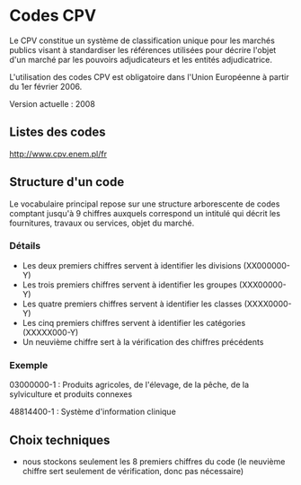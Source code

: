 # Codes CPV

Le CPV constitue un système de classification unique pour les marchés publics visant à standardiser les références utilisées pour décrire l'objet d'un marché par les pouvoirs adjudicateurs et les entités adjudicatrice.

L'utilisation des codes CPV est obligatoire dans l'Union Européenne à partir du 1er février 2006.

Version actuelle : 2008

## Listes des codes

http://www.cpv.enem.pl/fr

## Structure d'un code

Le vocabulaire principal repose sur une structure arborescente de codes comptant jusqu'à 9 chiffres auxquels correspond un intitulé qui décrit les fournitures, travaux ou services, objet du marché.

### Détails

- Les deux premiers chiffres servent à identifier les divisions (XX000000-Y)
- Les trois premiers chiffres servent à identifier les groupes (XXX00000-Y)
- Les quatre premiers chiffres servent à identifier les classes (XXXX0000-Y)
- Les cinq premiers chiffres servent à identifier les catégories (XXXXX000-Y)
- Un neuvième chiffre sert à la vérification des chiffres précédents

### Exemple

03000000-1 : Produits agricoles, de l'élevage, de la pêche, de la sylviculture et produits connexes

48814400-1 : Système d'information clinique

## Choix techniques

- nous stockons seulement les 8 premiers chiffres du code (le neuvième chiffre sert seulement de vérification, donc pas nécessaire)
